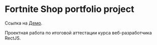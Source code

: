 # Fortnite Shop portfolio project
Ссылка на [Демо](https://egilmanof.github.io/react-fortnite-shop/).

Проектная работа по итоговой аттестации курса веб-разработчика RectJS.
